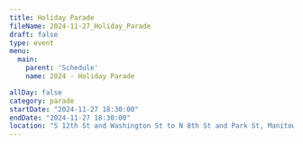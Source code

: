 ```yaml
---
title: Holiday Parade
fileName: 2024-11-27_Holiday_Parade
draft: false
type: event
menu: 
  main:
    parent: 'Schedule'
    name: 2024 - Holiday Parade

allDay: false
category: parade
startDate: "2024-11-27 18:30:00"
endDate: "2024-11-27 18:30:00"
location: "S 12th St and Washington St to N 8th St and Park St, Manitowoc, WI 54220, USA"
---
```

